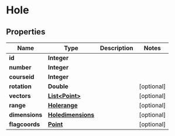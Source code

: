 
# Hole

## Properties
Name | Type | Description | Notes
------------ | ------------- | ------------- | -------------
**id** | **Integer** |  | 
**number** | **Integer** |  | 
**courseid** | **Integer** |  | 
**rotation** | **Double** |  |  [optional]
**vectors** | [**List&lt;Point&gt;**](Point.md) |  |  [optional]
**range** | [**Holerange**](Holerange.md) |  |  [optional]
**dimensions** | [**Holedimensions**](Holedimensions.md) |  |  [optional]
**flagcoords** | [**Point**](Point.md) |  |  [optional]



